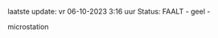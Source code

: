 laatste update: 
vr 06-10-2023  3:16   uur 
Status: FAALT - geel - 
<div class="service Y">microstation</div>